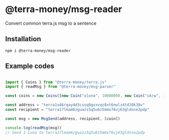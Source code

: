 # @terra-money/msg-reader
Convert common terra.js msg to a sentence

## Installation

```
npm i @terra-money/msg-reader
```

## Example codes
```typescript

import { Coins } from "@terra-money/terra.js"
import { readMsg } from "@terra-money/msg-parser"

const coins = new Coins([new Coin("uluna", 1000000), new Coin("ukrw", 1000000)])

const address = "terra1x46rqay4d3cssq8gxxvqz8xt6nwlz4td20k38v"
const recipient = "terra17lmam6zguazs5q5u6z5mmx76uj63gldnse2pdp"

const msg = new MsgSend(address, recipient, [coin])

console.log(readMsg(msg))
// Send 1 Luna to terra17lmam6zguazs5q5u6z5mmx76uj63gldnse2pdp

```
